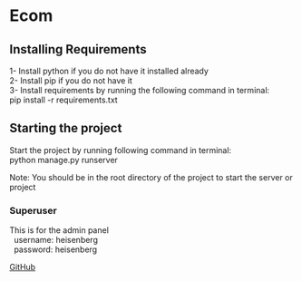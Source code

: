 # Ecom
## Installing Requirements
1- Install python if you do not have it installed already  
2- Install pip if you do not have it  
3- Install requirements by running the following command in terminal:  
        pip install -r requirements.txt  

## Starting the project
Start the project by running following command in terminal:  
        python manage.py runserver  
    
Note: You should be in the root directory of the project to start the server or project  

### Superuser
This is for the admin panel  
&nbsp; username: heisenberg  
&nbsp; password: heisenberg


[GitHub](https://github.com/heisenberg-0420/Ecom "Repository Link")
